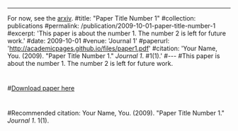 ---
For now, see the [arxiv](https://arxiv.org/search/math?searchtype=author&query=Campion%2C+T).
#title: "Paper Title Number 1"
#collection: publications
#permalink: /publication/2009-10-01-paper-title-number-1
#excerpt: 'This paper is about the number 1. The number 2 is left for future work.'
#date: 2009-10-01
#venue: 'Journal 1'
#paperurl: 'http://academicpages.github.io/files/paper1.pdf'
#citation: 'Your Name, You. (2009). &quot;Paper Title Number 1.&quot; <i>Journal 1</i>. #1(1).'
#---
#This paper is about the number 1. The number 2 is left for future work.
#
#[Download paper here](http://academicpages.github.io/files/paper1.pdf)
#
#Recommended citation: Your Name, You. (2009). "Paper Title Number 1." <i>Journal 1</i>. 1(1).